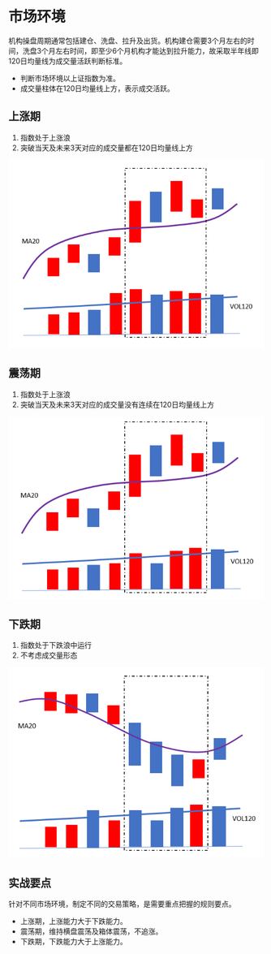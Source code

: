 # 市场环境

机构操盘周期通常包括建仓、洗盘、拉升及出货。机构建仓需要3个月左右的时间，洗盘3个月左右时间，即至少6个月机构才能达到拉升能力，故采取半年线即120日均量线为成交量活跃判断标准。

- 判断市场环境以上证指数为准。
- 成交量柱体在120日均量线上方，表示成交活跃。

## 上涨期

1. 指数处于上涨浪
2. 突破当天及未来3天对应的成交量都在120日均量线上方

![上涨期](img/shangzhangqi.png)

## 震荡期

1. 指数处于上涨浪
2. 突破当天及未来3天对应的成交量没有连续在120日均量线上方

![震荡期](img/zhendangqi.png)

## 下跌期

1. 指数处于下跌浪中运行
2. 不考虑成交量形态

![下跌期](img/xiadieqi.png)

## 实战要点

针对不同市场环境，制定不同的交易策略，是需要重点把握的规则要点。

- 上涨期，上涨能力大于下跌能力。
- 震荡期，维持横盘震荡及箱体震荡，不追涨。
- 下跌期，下跌能力大于上涨能力。
